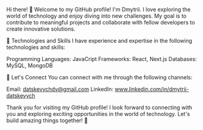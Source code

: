 Hi there! 👋 Welcome to my GitHub profile! I'm Dmytrii. I love exploring the world of technology and enjoy diving into new challenges. My goal is to contribute to meaningful projects and collaborate with fellow developers to create innovative solutions.

🌱 Technologies and Skills I have experience and expertise in the following technologies and skills:

Programming Languages: JavaCript Frameworks: React, Next.js Databases: MySQL, MongoDB

💬 Let's Connect You can connect with me through the following channels:

Email: datskevychdv@gmail.com LinkedIn: www.linkedin.com/in/dmytrii-datskevych

Thank you for visiting my GitHub profile! I look forward to connecting with you and exploring exciting opportunities in the world of technology. Let's build amazing things together! 🚀

